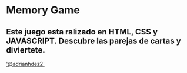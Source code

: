 # Memory Game

## Este juego esta ralizado en HTML, CSS y JAVASCRIPT. Descubre las parejas de cartas y diviertete.

['@adrianhdez2'](https://github.com/adrianhdez2/)